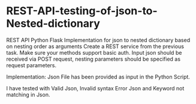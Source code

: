 # REST-API-testing-of-json-to-Nested-dictionary
REST API Python Flask Implementation for json to nested dictionary based on nesting order as arguments
Create a REST service from the previous task. Make sure your methods support basic auth. Input json should be received via POST request, nesting parameters should be specified as request parameters.


Implementation:
Json File has been provided as input in the Python Script.

I have tested with Valid Json, Invalid syntax Error Json and Keyword not matching in Json.

